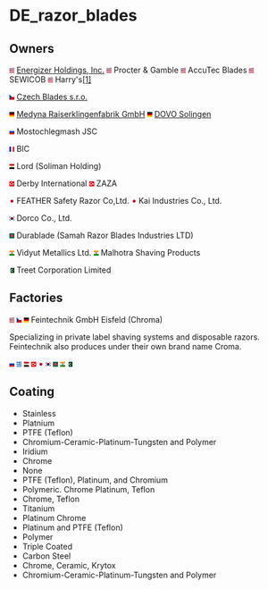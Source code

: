 # DE_razor_blades

## Owners
![US](https://raw.githubusercontent.com/octos/fla9s/master/countries/us.png)
[Energizer Holdings, Inc.](http://www.energizerholdings.com/en/Pages/homepage.aspx)
![US](https://raw.githubusercontent.com/octos/fla9s/master/countries/us.png)
Procter & Gamble
![US](https://raw.githubusercontent.com/octos/fla9s/master/countries/us.png)
AccuTec Blades
![US](https://raw.githubusercontent.com/octos/fla9s/master/countries/us.png)
SEWICOB
![US](https://raw.githubusercontent.com/octos/fla9s/master/countries/us.png)
Harry's[[1]](http://techcrunch.com/2014/01/22/10-month-old-harrys-lands-122-5m-buys-93-year-old-factory-to-go-toe-to-toe-with-gillette-and-schick/)

![CZ](https://raw.githubusercontent.com/octos/fla9s/master/countries/cz.png)
[Czech Blades s.r.o.](http://www.czechblades.cz/en/)

![DE](https://raw.githubusercontent.com/octos/fla9s/master/countries/de.png)
[Medyna Raiserklingenfabrik GmbH](http://www.medyna.de/produkte.0.html)
![DE](https://raw.githubusercontent.com/octos/fla9s/master/countries/de.png)
[DOVO Solingen](http://www.merkur-razors.com/kontakt_en.html)

![RU](https://raw.githubusercontent.com/octos/fla9s/master/countries/ru.png)
Mostochlegmash JSC

![FR](https://raw.githubusercontent.com/octos/fla9s/master/countries/fr.png)
BIC

![EG](https://raw.githubusercontent.com/octos/fla9s/master/countries/eg.png)
Lord (Soliman Holding)

![TR](https://raw.githubusercontent.com/octos/fla9s/master/countries/tr.png)
Derby International
![TR](https://raw.githubusercontent.com/octos/fla9s/master/countries/tr.png)
ZAZA

![JP](https://raw.githubusercontent.com/octos/fla9s/master/countries/jp.png)
FEATHER Safety Razor Co,Ltd.
![JP](https://raw.githubusercontent.com/octos/fla9s/master/countries/jp.png)
Kai Industries Co., Ltd.

![KR](https://raw.githubusercontent.com/octos/fla9s/master/countries/kr.png)
Dorco Co., Ltd.

![BD](https://raw.githubusercontent.com/octos/fla9s/master/countries/bd.png)
Durablade (Samah Razor Blades Industries LTD)

![IN](https://raw.githubusercontent.com/octos/fla9s/master/countries/in.png)
Vidyut Metallics Ltd.
![IN](https://raw.githubusercontent.com/octos/fla9s/master/countries/in.png)
Malhotra Shaving Products

![PK](https://raw.githubusercontent.com/octos/fla9s/master/countries/pk.png)
Treet Corporation Limited

## Factories
![US](https://raw.githubusercontent.com/octos/fla9s/master/countries/us.png)
![CZ](https://raw.githubusercontent.com/octos/fla9s/master/countries/cz.png)
![DE](https://raw.githubusercontent.com/octos/fla9s/master/countries/de.png)
Feintechnik GmbH Eisfeld (Chroma)

Specializing in private label shaving systems and disposable razors. Feintechnik also produces under their own brand name Croma.

![RU](https://raw.githubusercontent.com/octos/fla9s/master/countries/ru.png)
![GR](https://raw.githubusercontent.com/octos/fla9s/master/countries/gr.png)
![EG](https://raw.githubusercontent.com/octos/fla9s/master/countries/eg.png)
![TR](https://raw.githubusercontent.com/octos/fla9s/master/countries/tr.png)
![JP](https://raw.githubusercontent.com/octos/fla9s/master/countries/jp.png)
![KR](https://raw.githubusercontent.com/octos/fla9s/master/countries/kr.png)
![BD](https://raw.githubusercontent.com/octos/fla9s/master/countries/bd.png)
![IN](https://raw.githubusercontent.com/octos/fla9s/master/countries/in.png)
![PK](https://raw.githubusercontent.com/octos/fla9s/master/countries/pk.png)

## Coating
- Stainless
- Platnium
- PTFE (Teflon)
- Chromium-Ceramic-Platinum-Tungsten and Polymer
- Iridium
- Chrome
- None
- PTFE (Teflon), Platinum, and Chromium
- Polymeric. Chrome Platinum, Teflon
- Chrome, Teflon
- Titanium
- Platinum Chrome
- Platinum and PTFE (Teflon)
- Polymer
- Triple Coated
- Carbon Steel
- Chrome, Ceramic, Krytox
- Chromium-Ceramic-Platinum-Tungsten and Polymer


